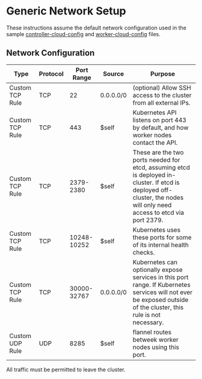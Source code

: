 # Generic Network Setup

These instructions assume the default network configuration used in the sample [controller-cloud-config](generic/controller-cloud-config.yaml) and [worker-cloud-config](worker-cloud-config.yaml) files.

## Network Configuration

| Type            | Protocol | Port Range  | Source    | Purpose |
|-----------------|----------|-------------|-----------|---------|
| Custom TCP Rule | TCP      | 22          | 0.0.0.0/0 | (optional) Allow SSH access to the cluster from all external IPs. |
| Custom TCP Rule | TCP      | 443         | $self     | Kubernetes API listens on port 443 by default, and how worker nodes contact the API. |
| Custom TCP Rule | TCP      | 2379-2380   | $self     | These are the two ports needed for etcd, assuming etcd is deployed in-cluster. If etcd is deployed off-cluster, the nodes will only need access to etcd via port 2379. |
| Custom TCP Rule | TCP      | 10248-10252 | $self     | Kubernetes uses these ports for some of its internal health checks. |
| Custom TCP Rule | TCP      | 30000-32767 | 0.0.0.0/0 | Kubernetes can optionally expose services in this port range. If Kubernetes services will not ever be exposed outside of the cluster, this rule is not necessary. |
| Custom UDP Rule | UDP      | 8285        | $self     | flannel routes betweek worker nodes using this port. |

All traffic must be permitted to leave the cluster.
